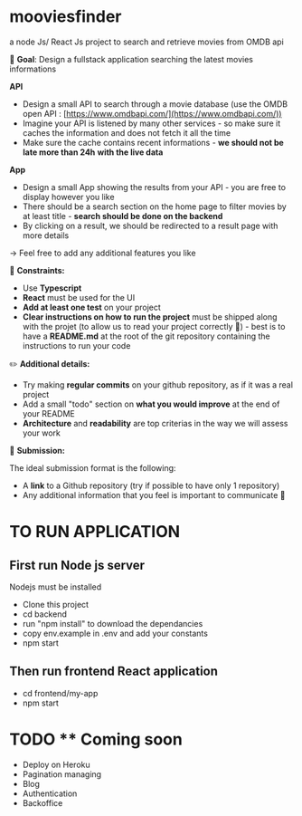 # mooviesfinder

a node Js/ React Js project to search and retrieve movies from OMDB api

🚀 **Goal**: Design a fullstack application searching the latest movies informations

**API**

- Design a small API to search through a movie database (use the OMDB open API : [https://www.omdbapi.com/](https://www.omdbapi.com/))
- Imagine your API is listened by many other services - so make sure it caches the information and does not fetch it all the time
- Make sure the cache contains recent informations - **we should not be late more than 24h** **with the live data**

**App**

- Design a small App showing the results from your API - you are free to display however you like
- There should be a search section on the home page to filter movies by at least title - **search should be done on the backend**
- By clicking on a result, we should be redirected to a result page with more details

→ Feel free to add any additional features you like

🚧 **Constraints:**

- Use **Typescript**
- **React** must be used for the UI
- **Add at least one test** on your project
- **Clear instructions on how to run the project** must be shipped along with the projet (to allow us to read your project correctly 🙂) - best is to have a **README.md** at the root of the git repository containing the instructions to run your code

✏️ **Additional details:**

- Try making **regular commits** on your github repository, as if it was a real project
- Add a small "todo" section on **what you would improve** at the end of your README
- **Architecture** and **readability** are top criterias in the way we will assess your work

📩 **Submission:**

The ideal submission format is the following:

- A **link** to a Github repository (try if possible to have only 1 repository)
- Any additional information that you feel is important to communicate 🙂

# TO RUN APPLICATION

## First run Node js server

Nodejs must be installed

- Clone this project
- cd backend
- run "npm install" to download the dependancies
- copy env.example in .env and add your constants
- npm start

## Then run frontend React application

- cd frontend/my-app
- npm start

# TODO ** Coming soon

- Deploy on Heroku
- Pagination managing
- Blog
- Authentication
- Backoffice
